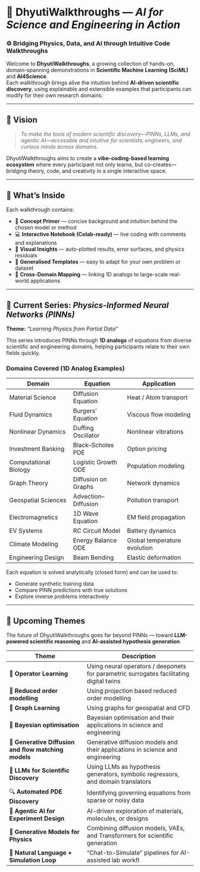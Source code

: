 # 🌌 **DhyutiWalkthroughs** — _AI for Science and Engineering in Action_

### ⚙️ Bridging Physics, Data, and AI through Intuitive Code Walkthroughs

Welcome to **DhyutiWalkthroughs**, a growing collection of hands-on, domain-spanning demonstrations in **Scientific Machine Learning (SciML)** and **AI4Science**.  
Each walkthrough brings alive the intuition behind **AI-driven scientific discovery**, using explainable and extensible examples that participants can modify for their own research domains.

---

## 🌱 Vision

> _To make the tools of modern scientific discovery—PINNs, LLMs, and agentic AI—accessible and intuitive for scientists, engineers, and curious minds across domains._

DhyutiWalkthroughs aims to create a **vibe-coding-based learning ecosystem** where every participant not only learns, but co-creates—bridging theory, code, and creativity in a single interactive space.

---

## 🧠 What’s Inside

Each walkthrough contains:
- 🧩 **Concept Primer** — concise background and intuition behind the chosen model or method  
- 💻 **Interactive Notebook (Colab-ready)** — live coding with comments and explanations  
- 🎨 **Visual Insights** — auto-plotted results, error surfaces, and physics residuals  
- 🔄 **Generalised Templates** — easy to adapt for your own problem or dataset  
- 🧬 **Cross-Domain Mapping** — linking 1D analogs to large-scale real-world applications  

---

## 🔬 Current Series: *Physics-Informed Neural Networks (PINNs)*

**Theme:** _“Learning Physics from Partial Data”_

This series introduces PINNs through **1D analogs** of equations from diverse scientific and engineering domains, helping participants relate to their own fields quickly.

### Domains Covered (1D Analog Examples)

| Domain | Equation | Application |
|---------|-----------|-------------|
| Material Science | Diffusion Equation | Heat / Atom transport |
| Fluid Dynamics | Burgers’ Equation | Viscous flow modeling |
| Nonlinear Dynamics | Duffing Oscillator | Nonlinear vibrations |
| Investment Banking | Black–Scholes PDE | Option pricing |
| Computational Biology | Logistic Growth ODE | Population modeling |
| Graph Theory | Diffusion on Graphs | Network dynamics |
| Geospatial Sciences | Advection–Diffusion | Pollution transport |
| Electromagnetics | 1D Wave Equation | EM field propagation |
| EV Systems | RC Circuit Model | Battery dynamics |
| Climate Modeling | Energy Balance ODE | Global temperature evolution |
| Engineering Design | Beam Bending | Elastic deformation |

Each equation is solved analytically (closed form) and can be used to:
- Generate synthetic training data  
- Compare PINN predictions with true solutions  
- Explore inverse problems interactively  

---

## 🚀 Upcoming Themes

The future of DhyutiWalkthroughs goes far beyond PINNs — toward **LLM-powered scientific reasoning** and **AI-assisted hypothesis generation**.

| Theme | Description |
|--------|-------------|
| 🧩 **Operator Learning** | Using neural operators / deeponets for parametric surrogates facilitating digital twins |
| 🧩 **Reduced order modelling** | Using projection based reduced order modelling |
| 🧩 **Graph Learning** | Using graphs for geospatial and CFD |
| 🧩 **Bayesian optimisation** | Bayesian optimisation and their applications in science and engineering |
| 🧩 **Generative Diffusion and flow matching models** | Generative diffusion models and their applications in science and engineering |
| 🧩 **LLMs for Scientific Discovery** | Using LLMs as hypothesis generators, symbolic regressors, and domain translators |
| 🔍 **Automated PDE Discovery** | Identifying governing equations from sparse or noisy data |
| 🧭 **Agentic AI for Experiment Design** | AI-driven exploration of materials, molecules, or designs |
| 🧠 **Generative Models for Physics** | Combining diffusion models, VAEs, and Transformers for scientific generation |
| 💬 **Natural Language + Simulation Loop** | “Chat-to-Simulate” pipelines for AI-assisted lab workfl
